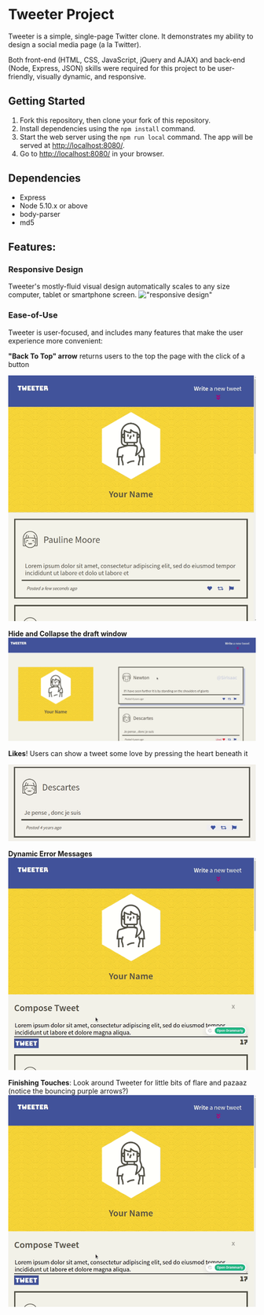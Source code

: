 # Tweeter Project

Tweeter is a simple, single-page Twitter clone. It demonstrates my ability to design a social media page (a la Twitter).

Both front-end (HTML, CSS, JavaScript, jQuery and AJAX) and back-end  (Node, Express, JSON) skills were required for this project to be user-friendly, visually dynamic, and responsive. 

## Getting Started

1. Fork this repository, then clone your fork of this repository.
2. Install dependencies using the `npm install` command.
3. Start the web server using the `npm run local` command. The app will be served at <http://localhost:8080/>.
4. Go to <http://localhost:8080/> in your browser.

## Dependencies

- Express
- Node 5.10.x or above
- body-parser
- md5

## Features:

### **Responsive Design**
 Tweeter's mostly-fluid visual design automatically scales to any size computer, tablet or smartphone screen. 
!["responsive design"](./samples/responsive-design.gif
)

### **Ease-of-Use**
 Tweeter is user-focused, and includes many features that make the user experience more convenient:

**"Back To Top" arrow** returns users to the top the page with the click of a button

!["arrow to top - small format"](./samples/arrow-to-top-small.gif
)



**Hide and Collapse the draft window**
!["hide and show draft box"](./samples/hideandshow.gif
)

**Likes**! Users can show a tweet some love by pressing the heart beneath it

!["likes"](./samples/likes.gif
)

**Dynamic Error Messages**
!["errors"](./samples/errors.gif
)

**Finishing Touches**: Look around Tweeter for little bits of flare and pazaaz (notice the bouncing purple arrows?)
!["arrowbounce"](./samples/errors.gif
)
